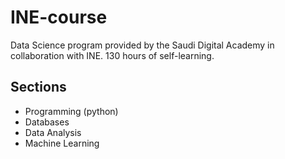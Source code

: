 # INE-course
Data Science program provided by the Saudi Digital Academy in collaboration with INE.
130 hours of self-learning.

## Sections
- Programming (python)
- Databases 
- Data Analysis 
- Machine Learning 
